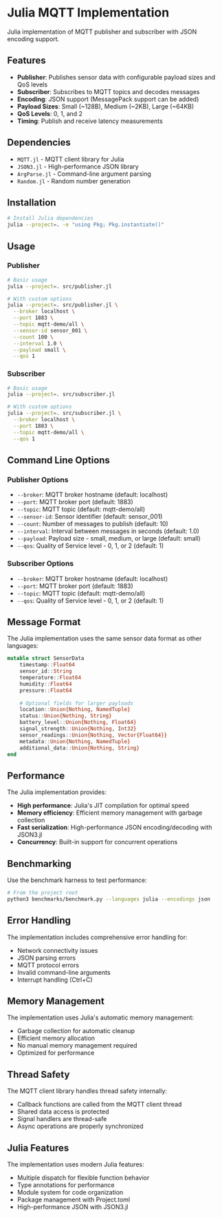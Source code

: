 # Julia MQTT Implementation

Julia implementation of MQTT publisher and subscriber with JSON encoding support.

## Features

- **Publisher**: Publishes sensor data with configurable payload sizes and QoS levels
- **Subscriber**: Subscribes to MQTT topics and decodes messages
- **Encoding**: JSON support (MessagePack support can be added)
- **Payload Sizes**: Small (~128B), Medium (~2KB), Large (~64KB)
- **QoS Levels**: 0, 1, and 2
- **Timing**: Publish and receive latency measurements

## Dependencies

- `MQTT.jl` - MQTT client library for Julia
- `JSON3.jl` - High-performance JSON library
- `ArgParse.jl` - Command-line argument parsing
- `Random.jl` - Random number generation

## Installation

```bash
# Install Julia dependencies
julia --project=. -e "using Pkg; Pkg.instantiate()"
```

## Usage

### Publisher

```bash
# Basic usage
julia --project=. src/publisher.jl

# With custom options
julia --project=. src/publisher.jl \
  --broker localhost \
  --port 1883 \
  --topic mqtt-demo/all \
  --sensor-id sensor_001 \
  --count 100 \
  --interval 1.0 \
  --payload small \
  --qos 1
```

### Subscriber

```bash
# Basic usage
julia --project=. src/subscriber.jl

# With custom options
julia --project=. src/subscriber.jl \
  --broker localhost \
  --port 1883 \
  --topic mqtt-demo/all \
  --qos 1
```

## Command Line Options

### Publisher Options

- `--broker`: MQTT broker hostname (default: localhost)
- `--port`: MQTT broker port (default: 1883)
- `--topic`: MQTT topic (default: mqtt-demo/all)
- `--sensor-id`: Sensor identifier (default: sensor_001)
- `--count`: Number of messages to publish (default: 10)
- `--interval`: Interval between messages in seconds (default: 1.0)
- `--payload`: Payload size - small, medium, or large (default: small)
- `--qos`: Quality of Service level - 0, 1, or 2 (default: 1)

### Subscriber Options

- `--broker`: MQTT broker hostname (default: localhost)
- `--port`: MQTT broker port (default: 1883)
- `--topic`: MQTT topic (default: mqtt-demo/all)
- `--qos`: Quality of Service level - 0, 1, or 2 (default: 1)

## Message Format

The Julia implementation uses the same sensor data format as other languages:

```julia
mutable struct SensorData
    timestamp::Float64
    sensor_id::String
    temperature::Float64
    humidity::Float64
    pressure::Float64
    
    # Optional fields for larger payloads
    location::Union{Nothing, NamedTuple}
    status::Union{Nothing, String}
    battery_level::Union{Nothing, Float64}
    signal_strength::Union{Nothing, Int32}
    sensor_readings::Union{Nothing, Vector{Float64}}
    metadata::Union{Nothing, NamedTuple}
    additional_data::Union{Nothing, String}
end
```

## Performance

The Julia implementation provides:

- **High performance**: Julia's JIT compilation for optimal speed
- **Memory efficiency**: Efficient memory management with garbage collection
- **Fast serialization**: High-performance JSON encoding/decoding with JSON3.jl
- **Concurrency**: Built-in support for concurrent operations

## Benchmarking

Use the benchmark harness to test performance:

```bash
# From the project root
python3 benchmarks/benchmark.py --languages julia --encodings json
```

## Error Handling

The implementation includes comprehensive error handling for:

- Network connectivity issues
- JSON parsing errors
- MQTT protocol errors
- Invalid command-line arguments
- Interrupt handling (Ctrl+C)

## Memory Management

The implementation uses Julia's automatic memory management:

- Garbage collection for automatic cleanup
- Efficient memory allocation
- No manual memory management required
- Optimized for performance

## Thread Safety

The MQTT client library handles thread safety internally:

- Callback functions are called from the MQTT client thread
- Shared data access is protected
- Signal handlers are thread-safe
- Async operations are properly synchronized

## Julia Features

The implementation uses modern Julia features:

- Multiple dispatch for flexible function behavior
- Type annotations for performance
- Module system for code organization
- Package management with Project.toml
- High-performance JSON with JSON3.jl